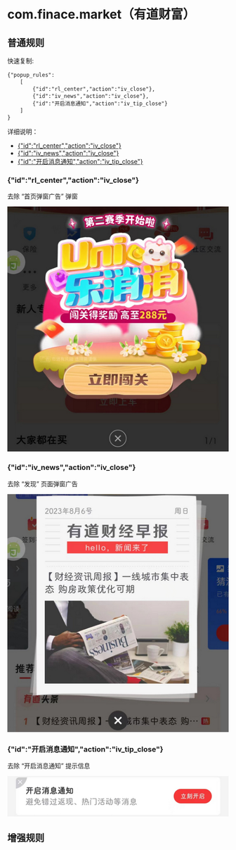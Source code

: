 # com.finace.market（有道财富）

## 普通规则

快速复制:
```
{"popup_rules":
    [
        {"id":"rl_center","action":"iv_close"},
        {"id":"iv_news","action":"iv_close"},
        {"id":"开启消息通知","action":"iv_tip_close"}
    ]
}
```
详细说明：
- [{"id":"rl_center","action":"iv_close"}](#idrl_centeractioniv_close)
- [{"id":"iv_news","action":"iv_close"}](#idiv_newsactioniv_close)
- [{"id":"开启消息通知","action":"iv_tip_close"}](#id开启消息通知actioniv_tip_close)

### {"id":"rl_center","action":"iv_close"}
去除 “首页弹窗广告” 弹窗

![](./assets/有道财富.jpg)

### {"id":"iv_news","action":"iv_close"}
去除 “发现” 页面弹窗广告

![](./assets/发现页面弹窗广告.jpg)

### {"id":"开启消息通知","action":"iv_tip_close"}
去除 “开启消息通知” 提示信息

![](./assets/开启消息通知提示信息.jpg)

## 增强规则
 